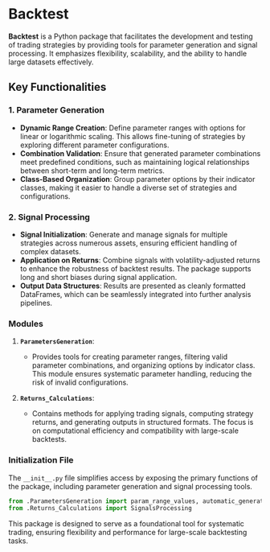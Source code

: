 
# Backtest

**Backtest** is a Python package that facilitates the development and testing of trading strategies by providing tools for parameter generation and signal processing. It emphasizes flexibility, scalability, and the ability to handle large datasets effectively.

## Key Functionalities

### 1. Parameter Generation
- **Dynamic Range Creation**: Define parameter ranges with options for linear or logarithmic scaling. This allows fine-tuning of strategies by exploring different parameter configurations.
- **Combination Validation**: Ensure that generated parameter combinations meet predefined conditions, such as maintaining logical relationships between short-term and long-term metrics.
- **Class-Based Organization**: Group parameter options by their indicator classes, making it easier to handle a diverse set of strategies and configurations.

### 2. Signal Processing
- **Signal Initialization**: Generate and manage signals for multiple strategies across numerous assets, ensuring efficient handling of complex datasets.
- **Application on Returns**: Combine signals with volatility-adjusted returns to enhance the robustness of backtest results. The package supports long and short biases during signal application.
- **Output Data Structures**: Results are presented as cleanly formatted DataFrames, which can be seamlessly integrated into further analysis pipelines.

### Modules

1. **`ParametersGeneration`**:
   - Provides tools for creating parameter ranges, filtering valid parameter combinations, and organizing options by indicator class. This module ensures systematic parameter handling, reducing the risk of invalid configurations.

2. **`Returns_Calculations`**:
   - Contains methods for applying trading signals, computing strategy returns, and generating outputs in structured formats. The focus is on computational efficiency and compatibility with large-scale backtests.

### Initialization File

The `__init__.py` file simplifies access by exposing the primary functions of the package, including parameter generation and signal processing tools.

```python
from .ParametersGeneration import param_range_values, automatic_generation
from .Returns_Calculations import SignalsProcessing
```

This package is designed to serve as a foundational tool for systematic trading, ensuring flexibility and performance for large-scale backtesting tasks.
